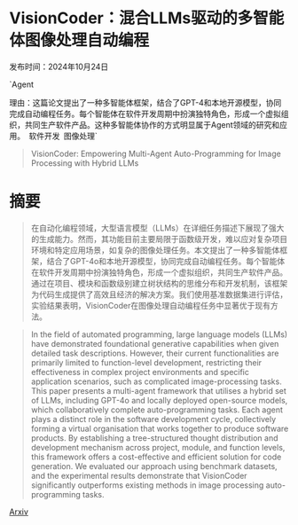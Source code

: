 # VisionCoder：混合LLMs驱动的多智能体图像处理自动编程

发布时间：2024年10月24日

`Agent

理由：这篇论文提出了一种多智能体框架，结合了GPT-4和本地开源模型，协同完成自动编程任务。每个智能体在软件开发周期中扮演独特角色，形成一个虚拟组织，共同生产软件产品。这种多智能体协作的方式明显属于Agent领域的研究和应用。` `软件开发` `图像处理`

> VisionCoder: Empowering Multi-Agent Auto-Programming for Image Processing with Hybrid LLMs

# 摘要

> 在自动化编程领域，大型语言模型（LLMs）在详细任务描述下展现了强大的生成能力。然而，其功能目前主要局限于函数级开发，难以应对复杂项目环境和特定应用场景，如复杂的图像处理任务。本文提出了一种多智能体框架，结合了GPT-4o和本地开源模型，协同完成自动编程任务。每个智能体在软件开发周期中扮演独特角色，形成一个虚拟组织，共同生产软件产品。通过在项目、模块和函数级别建立树状结构的思维分布和开发机制，该框架为代码生成提供了高效且经济的解决方案。我们使用基准数据集进行评估，实验结果表明，VisionCoder在图像处理自动编程任务中显著优于现有方法。

> In the field of automated programming, large language models (LLMs) have demonstrated foundational generative capabilities when given detailed task descriptions. However, their current functionalities are primarily limited to function-level development, restricting their effectiveness in complex project environments and specific application scenarios, such as complicated image-processing tasks. This paper presents a multi-agent framework that utilises a hybrid set of LLMs, including GPT-4o and locally deployed open-source models, which collaboratively complete auto-programming tasks. Each agent plays a distinct role in the software development cycle, collectively forming a virtual organisation that works together to produce software products. By establishing a tree-structured thought distribution and development mechanism across project, module, and function levels, this framework offers a cost-effective and efficient solution for code generation. We evaluated our approach using benchmark datasets, and the experimental results demonstrate that VisionCoder significantly outperforms existing methods in image processing auto-programming tasks.

[Arxiv](https://arxiv.org/abs/2410.19245)